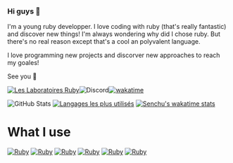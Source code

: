 ### Hi guys 👋
I'm a young ruby developper. I love coding with ruby (that's really fantastic) and discover new things! I'm always wondering why did I chose ruby. But there's no real reason except that's a cool an polyvalent language.

I love programming new projects and discorver new approaches to reach my goales!

See you 👋

[![Les Laboratoires Ruby](https://invidget.switchblade.xyz/4P7XcmbDnt)](https://discord.gg/4P7XcmbDnt)![Discord](https://discord.c99.nl/widget/theme-1/709815588016357429.png)[![wakatime](https://wakatime.com/badge/user/04a71a0d-32d9-4ef5-94a2-f98b29367c15.svg)](https://wakatime.com/@04a71a0d-32d9-4ef5-94a2-f98b29367c15)

![GitHub Stats](https://github-readme-stats.vercel.app/api?username=Senchuu&show_icons=true&theme=merko) [![Langages les plus utilisés](https://github-readme-stats.vercel.app/api/top-langs/?username=Senchuu&theme=merko)](https://github.com/anuraghazra/github-readme-stats)
[![Senchu's wakatime stats](https://github-readme-stats.vercel.app/api/wakatime?username=Senchu&theme=merko)](https://github.com/anuraghazra/github-readme-stats)

# What I use 
[![Ruby](https://img.shields.io/badge/ruby-%23CC342D.svg?&style=for-the-badge&logo=ruby&logoColor=white)](https://www.ruby-lang.org/fr/) [![Ruby](https://img.shields.io/badge/ruby-%23CC342D.svg?&style=for-the-badge&logo=ruby&logoColor=white)](https://www.ruby-lang.org/fr/) [![Ruby](https://img.shields.io/badge/ruby-%23CC342D.svg?&style=for-the-badge&logo=ruby&logoColor=white)](https://www.ruby-lang.org/fr/) [![Ruby](https://img.shields.io/badge/ruby-%23CC342D.svg?&style=for-the-badge&logo=ruby&logoColor=white)](https://www.ruby-lang.org/fr/) [![Ruby](https://img.shields.io/badge/ruby-%23CC342D.svg?&style=for-the-badge&logo=ruby&logoColor=white)](https://www.ruby-lang.org/fr/) [![Ruby](https://img.shields.io/badge/ruby-%23CC342D.svg?&style=for-the-badge&logo=ruby&logoColor=white)](https://www.ruby-lang.org/fr/)
